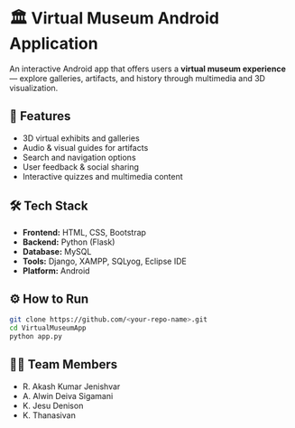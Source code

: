 # 🏛️ Virtual Museum Android Application

An interactive Android app that offers users a **virtual museum experience** — explore galleries, artifacts, and history through multimedia and 3D visualization.

## 🚀 Features
- 3D virtual exhibits and galleries  
- Audio & visual guides for artifacts  
- Search and navigation options  
- User feedback & social sharing  
- Interactive quizzes and multimedia content  

## 🛠 Tech Stack
- **Frontend:** HTML, CSS, Bootstrap  
- **Backend:** Python (Flask)  
- **Database:** MySQL  
- **Tools:** Django, XAMPP, SQLyog, Eclipse IDE  
- **Platform:** Android  

## ⚙️ How to Run
```bash
git clone https://github.com/<your-repo-name>.git
cd VirtualMuseumApp
python app.py
```

## 👨‍💻 Team Members
- R. Akash Kumar Jenishvar  
- A. Alwin Deiva Sigamani  
- K. Jesu Denison  
- K. Thanasivan  
